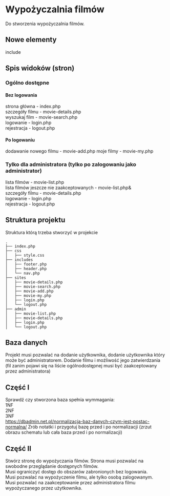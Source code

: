 # Wypożyczalnia filmów
Do stworzenia wypożyczalnia filmów.

## Nowe elementy
include

## Spis widoków (stron)
### Ogólno dostępne  
#### Bez logowania
strona główna - index.php  
szczegóły filmu - movie-details.php  
wyszukaj film - movie-search.php  
logowanie - login.php  
rejestracja - logout.php  
#### Po logowaniu
dodawanie nowego filmu - movie-add.php
moje filmy - movie-my.php

### Tylko dla administratora (tylko po zalogowaniu jako administrator)
lista filmów - movie-list.php  
lista filmów jeszcze nie zaakceptowanych - movie-list.php&  
szczegóły filmu - movie-details.php  
logowanie - login.php  
rejestracja - logout.php  

## Struktura projektu
Struktura którą trzeba stworzyć w projekcie  

```
.  
├── index.php  
├── css
│   ├── style.css
├── includes
│   ├── footer.php
│   ├── header.php
│   └── nav.php
├── sites
│   ├── movie-details.php
│   ├── movie-search.php
│   ├── movie-add.php
│   ├── movie-my.php
│   ├── login.php
│   └── logout.php
├── admin
│   ├── movie-list.php
│   ├── movie-details.php
│   ├── login.php
│   └── logout.php
```

## Baza danych
Projekt musi pozwalać na dodanie użytkownika, dodanie użytkownika który może być administratorem.
Dodanie filmu i możliwość jego zatwierdzania (fil zanim pojawi się na liście ogólnodostępnej musi być zaakceptowany przez administratora)

## Część I
Sprawdź czy stworzona baza spełnia wymmagania:  
1NF  
2NF  
3NF  
https://dbadmin.net.pl/normalizacja-baz-danych-czym-jest-postac-normalna/
Zrób notatki i przygotuj bazę przed i po normalizacji (zrzut obrazu schematu lub cała baza przed i po normalizacji)

## Część II
Stwórz stronę do wypożyczania filmów.
Strona musi pozwalać na swobodne przeglądanie dostępnych filmów.  
Musi ograniczyć dostęp do obszarów zabronionych bez logowania.  
Musi pozwalać na wypożyczenie filmu, ale tylko osobą zalogowanym.  
Musi pozwalać na zaakceptowanie przez administratora filmu wypożyczanego przez użytkownika.  
